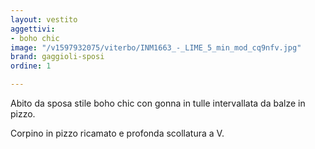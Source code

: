 ```yaml
---
layout: vestito
aggettivi:
- boho chic
image: "/v1597932075/viterbo/INM1663_-_LIME_5_min_mod_cq9nfv.jpg"
brand: gaggioli-sposi
ordine: 1

---
```

Abito da sposa stile boho chic con gonna in tulle intervallata da balze in pizzo.

Corpino in pizzo ricamato e profonda scollatura a V.